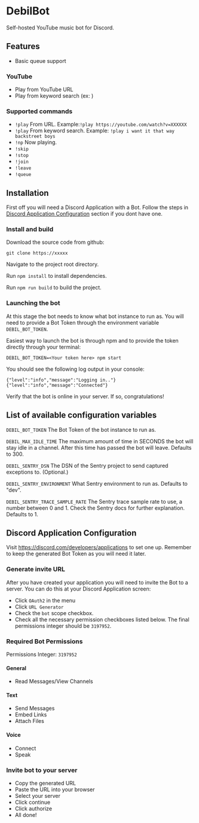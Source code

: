 # DebilBot

Self-hosted YouTube music bot for Discord.

## Features

- Basic queue support

### YouTube

- Play from YouTube URL
- Play from keyword search (ex: )

### Supported commands

- `!play` From URL. Example:`!play https://youtube.com/watch?v=XXXXXX`
- `!play` From keyword search. Example: `!play i want it that way backstreet boys`
- `!np` Now playing.
- `!skip`
- `!stop`
- `!join`
- `!leave`
- `!queue`

## Installation

First off you will need a Discord Application with a Bot. Follow the steps in [Discord Application Configuration](#discord-application-configuration) section if you dont have one.

### Install and build

Download the source code from github:

`git clone https://xxxxx`

Navigate to the project root directory.

Run `npm install` to install dependencies.

Run `npm run build` to build the project.

### Launching the bot

At this stage the bot needs to know what bot instance to run as. You will need to provide a Bot Token through the environment variable `DEBIL_BOT_TOKEN`.

Easiest way to launch the bot is through npm and to provide the token directly through your terminal:

`DEBIL_BOT_TOKEN=<Your token here> npm start `

You should see the following log output in your console:

```
{"level":"info","message":"Logging in.."}
{"level":"info","message":"Connected"}
```

Verify that the bot is online in your server. If so, congratulations!

## List of available configuration variables

`DEBIL_BOT_TOKEN` The Bot Token of the bot instance to run as.

`DEBIL_MAX_IDLE_TIME` The maximum amount of time in SECONDS the bot will stay idle in a channel. After this time has passed the bot will leave. Defaults to 300.

`DEBIL_SENTRY_DSN` The DSN of the Sentry project to send captured exceptions to. (Optional.)

`DEBIL_SENTRY_ENVIRONMENT` What Sentry environment to run as. Defaults to "dev".

`DEBIL_SENTRY_TRACE_SAMPLE_RATE` The Sentry trace sample rate to use, a number between 0 and 1. Check the Sentry docs for further explanation. Defaults to 1.

## Discord Application Configuration

Visit https://discord.com/developers/applications to set one up. Remember to keep the generated Bot Token as you will need it later.

### Generate invite URL

After you have created your application you will need to invite the Bot to a server. You can do this at your Discord Application screen:

- Click `OAuth2` in the menu
- Click `URL Generator`
- Check the `bot` scope checkbox.
- Check all the necessary permission checkboxes listed below. The final permissions integer should be `3197952`.

### Required Bot Permissions

Permissions Integer: `3197952`

#### General

- Read Messages/View Channels

#### Text

- Send Messages
- Embed Links
- Attach Files

#### Voice

- Connect
- Speak

### Invite bot to your server

- Copy the generated URL
- Paste the URL into your browser
- Select your server
- Click continue
- Click authorize
- All done!
